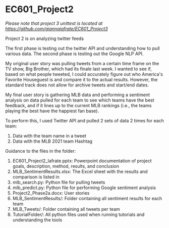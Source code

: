 # EC601_Project2
_Please note that project 3 unittest is located at https://github.com/giannaiafrate/EC601_Project3_

Project 2 is on analyzing twitter feeds

The first phase is testing out the twitter API and understanding how to pull various data.
The second phase is testing out the Google NLP API. 

My original user story was pulling tweets from a certain time frame on the TV show, Big Brother, which had its finale last week.
I wanted to see if, based on what people tweeted, I could accurately figure out who America's Favorite Houseguest is and compare it to the actual results.
However, the standard track does not allow for archive tweets and start/end dates.

My final user story is gathering MLB data and performing a sentiment analysis on data pulled for each team to see which teams have the best feedback, and if it lines up to the current MLB rankings (i.e., the teams playing the best have the happiest fan base). 

To perform this, I used Twitter API and pulled 2 sets of data 2 times for each team:
1. Data with the team name in a tweet
2. Data with the MLB 2021 team Hashtag

Guidance to the files in the folder:
1. EC601_Project2_Iafrate.pptx: Powerpoint documentation of project goals, description, method, results, and conclusion
2. MLB_SentimentResults.xlsx: The Excel sheet with the results and comparison is listed in 
3. mlb_search.py: Python file for pulling tweets
4. mlb_predict.py: Python file for performing Google sentiment analysis
5. Project2_Phase2a.docx: User stories
6. MLB_SentimentResults/: Folder containing all sentiment results for each team
7. MLB_Tweets/: Folder containing all tweets per team
8. TutorialFolder/: All python files used when running tutorials and understanding the tools
